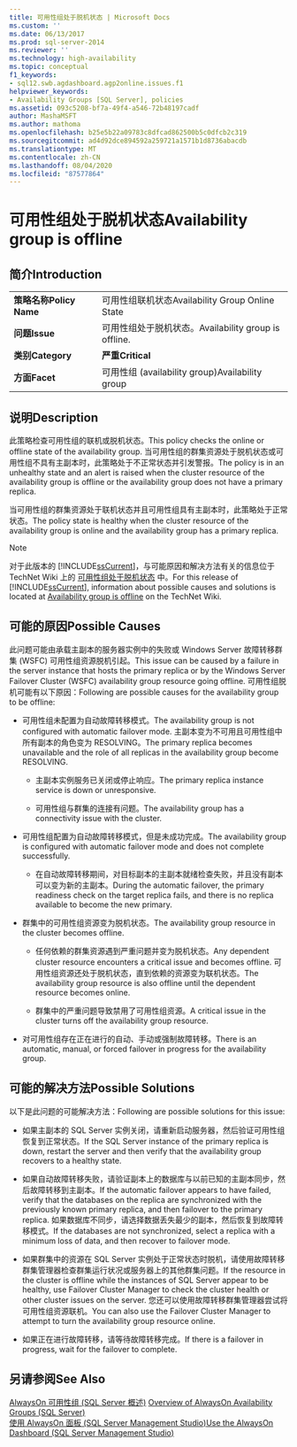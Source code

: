 ```yaml
---
title: 可用性组处于脱机状态 | Microsoft Docs
ms.custom: ''
ms.date: 06/13/2017
ms.prod: sql-server-2014
ms.reviewer: ''
ms.technology: high-availability
ms.topic: conceptual
f1_keywords:
- sql12.swb.agdashboard.agp2online.issues.f1
helpviewer_keywords:
- Availability Groups [SQL Server], policies
ms.assetid: 093c5208-bf7a-49f4-a546-72b48197cadf
author: MashaMSFT
ms.author: mathoma
ms.openlocfilehash: b25e5b22a09783c8dfcad862500b5c0dfcb2c319
ms.sourcegitcommit: ad4d92dce894592a259721a1571b1d8736abacdb
ms.translationtype: MT
ms.contentlocale: zh-CN
ms.lasthandoff: 08/04/2020
ms.locfileid: "87577864"
---
```

# <a name="availability-group-is-offline"></a><span data-ttu-id="b4f2e-102">可用性组处于脱机状态</span><span class="sxs-lookup"><span data-stu-id="b4f2e-102">Availability group is offline</span></span>
    
## <a name="introduction"></a><span data-ttu-id="b4f2e-103">简介</span><span class="sxs-lookup"><span data-stu-id="b4f2e-103">Introduction</span></span>  
  
|||  
|-|-|  
|<span data-ttu-id="b4f2e-104">**策略名称**</span><span class="sxs-lookup"><span data-stu-id="b4f2e-104">**Policy Name**</span></span>|<span data-ttu-id="b4f2e-105">可用性组联机状态</span><span class="sxs-lookup"><span data-stu-id="b4f2e-105">Availability Group Online State</span></span>|  
|<span data-ttu-id="b4f2e-106">**问题**</span><span class="sxs-lookup"><span data-stu-id="b4f2e-106">**Issue**</span></span>|<span data-ttu-id="b4f2e-107">可用性组处于脱机状态。</span><span class="sxs-lookup"><span data-stu-id="b4f2e-107">Availability group is offline.</span></span>|  
|<span data-ttu-id="b4f2e-108">**类别**</span><span class="sxs-lookup"><span data-stu-id="b4f2e-108">**Category**</span></span>|<span data-ttu-id="b4f2e-109">**严重**</span><span class="sxs-lookup"><span data-stu-id="b4f2e-109">**Critical**</span></span>|  
|<span data-ttu-id="b4f2e-110">**方面**</span><span class="sxs-lookup"><span data-stu-id="b4f2e-110">**Facet**</span></span>|<span data-ttu-id="b4f2e-111">可用性组 (availability group)</span><span class="sxs-lookup"><span data-stu-id="b4f2e-111">Availability group</span></span>|  
  
## <a name="description"></a><span data-ttu-id="b4f2e-112">说明</span><span class="sxs-lookup"><span data-stu-id="b4f2e-112">Description</span></span>  
 <span data-ttu-id="b4f2e-113">此策略检查可用性组的联机或脱机状态。</span><span class="sxs-lookup"><span data-stu-id="b4f2e-113">This policy checks the online or offline state of the availability group.</span></span> <span data-ttu-id="b4f2e-114">当可用性组的群集资源处于脱机状态或可用性组不具有主副本时，此策略处于不正常状态并引发警报。</span><span class="sxs-lookup"><span data-stu-id="b4f2e-114">The policy is in an unhealthy state and an alert is raised when the cluster resource of the availability group is offline or the availability group does not have a primary replica.</span></span>  
  
 <span data-ttu-id="b4f2e-115">当可用性组的群集资源处于联机状态并且可用性组具有主副本时，此策略处于正常状态。</span><span class="sxs-lookup"><span data-stu-id="b4f2e-115">The policy state is healthy when the cluster resource of the availability group is online and the availability group has a primary replica.</span></span>  
  
> [!NOTE]  
>  <span data-ttu-id="b4f2e-116"> 对于此版本的 [!INCLUDE[ssCurrent](../../../includes/sscurrent-md.md)]，与可能原因和解决方法有关的信息位于 TechNet Wiki 上的 [可用性组处于脱机状态](https://go.microsoft.com/fwlink/p/?LinkId=220850) 中。</span><span class="sxs-lookup"><span data-stu-id="b4f2e-116">For this release of [!INCLUDE[ssCurrent](../../../includes/sscurrent-md.md)], information about possible causes and solutions is located at [Availability group is offline](https://go.microsoft.com/fwlink/p/?LinkId=220850) on the TechNet Wiki.</span></span>  
  
## <a name="possible-causes"></a><span data-ttu-id="b4f2e-117">可能的原因</span><span class="sxs-lookup"><span data-stu-id="b4f2e-117">Possible Causes</span></span>  
 <span data-ttu-id="b4f2e-118">此问题可能由承载主副本的服务器实例中的失败或 Windows Server 故障转移群集 (WSFC) 可用性组资源脱机引起。</span><span class="sxs-lookup"><span data-stu-id="b4f2e-118">This issue can be caused by a failure in the server instance that hosts the primary replica or by the Windows Server Failover Cluster (WSFC) availability group resource going offline.</span></span> <span data-ttu-id="b4f2e-119">可用性组脱机可能有以下原因：</span><span class="sxs-lookup"><span data-stu-id="b4f2e-119">Following are possible causes for the availability group to be offline:</span></span>  
  
-   <span data-ttu-id="b4f2e-120">可用性组未配置为自动故障转移模式。</span><span class="sxs-lookup"><span data-stu-id="b4f2e-120">The availability group is not configured with automatic failover mode.</span></span> <span data-ttu-id="b4f2e-121">主副本变为不可用且可用性组中所有副本的角色变为 RESOLVING。</span><span class="sxs-lookup"><span data-stu-id="b4f2e-121">The primary replica becomes unavailable and the role of all replicas in the availability group become RESOLVING.</span></span>  
  
    -   <span data-ttu-id="b4f2e-122">主副本实例服务已关闭或停止响应。</span><span class="sxs-lookup"><span data-stu-id="b4f2e-122">The primary replica instance service is down or unresponsive.</span></span>  
  
    -   <span data-ttu-id="b4f2e-123">可用性组与群集的连接有问题。</span><span class="sxs-lookup"><span data-stu-id="b4f2e-123">The availability group has a connectivity issue with the cluster.</span></span>  
  
-   <span data-ttu-id="b4f2e-124">可用性组配置为自动故障转移模式，但是未成功完成。</span><span class="sxs-lookup"><span data-stu-id="b4f2e-124">The availability group is configured with automatic failover mode and does not complete successfully.</span></span>  
  
    -   <span data-ttu-id="b4f2e-125">在自动故障转移期间，对目标副本的主副本就绪检查失败，并且没有副本可以变为新的主副本。</span><span class="sxs-lookup"><span data-stu-id="b4f2e-125">During the automatic failover, the primary readiness check on the target replica fails, and there is no replica available to become the new primary.</span></span>  
  
-   <span data-ttu-id="b4f2e-126">群集中的可用性组资源变为脱机状态。</span><span class="sxs-lookup"><span data-stu-id="b4f2e-126">The availability group resource in the cluster becomes offline.</span></span>  
  
    -   <span data-ttu-id="b4f2e-127">任何依赖的群集资源遇到严重问题并变为脱机状态。</span><span class="sxs-lookup"><span data-stu-id="b4f2e-127">Any dependent cluster resource encounters a critical issue and becomes offline.</span></span> <span data-ttu-id="b4f2e-128">可用性组资源还处于脱机状态，直到依赖的资源变为联机状态。</span><span class="sxs-lookup"><span data-stu-id="b4f2e-128">The availability group resource is also offline until the dependent resource becomes online.</span></span>  
  
    -   <span data-ttu-id="b4f2e-129">群集中的严重问题导致禁用了可用性组资源。</span><span class="sxs-lookup"><span data-stu-id="b4f2e-129">A critical issue in the cluster turns off the availability group resource.</span></span>  
  
-   <span data-ttu-id="b4f2e-130">对可用性组存在正在进行的自动、手动或强制故障转移。</span><span class="sxs-lookup"><span data-stu-id="b4f2e-130">There is an automatic, manual, or forced failover in progress for the availability group.</span></span>  
  
## <a name="possible-solutions"></a><span data-ttu-id="b4f2e-131">可能的解决方法</span><span class="sxs-lookup"><span data-stu-id="b4f2e-131">Possible Solutions</span></span>  
 <span data-ttu-id="b4f2e-132">以下是此问题的可能解决方法：</span><span class="sxs-lookup"><span data-stu-id="b4f2e-132">Following are possible solutions for this issue:</span></span>  
  
-   <span data-ttu-id="b4f2e-133">如果主副本的 SQL Server 实例关闭，请重新启动服务器，然后验证可用性组恢复到正常状态。</span><span class="sxs-lookup"><span data-stu-id="b4f2e-133">If the SQL Server instance of the primary replica is down, restart the server and then verify that the availability group recovers to a healthy state.</span></span>  
  
-   <span data-ttu-id="b4f2e-134">如果自动故障转移失败，请验证副本上的数据库与以前已知的主副本同步，然后故障转移到主副本。</span><span class="sxs-lookup"><span data-stu-id="b4f2e-134">If the automatic failover appears to have failed, verify that the databases on the replica are synchronized with the previously known primary replica, and then failover to the primary replica.</span></span> <span data-ttu-id="b4f2e-135">如果数据库不同步，请选择数据丢失最少的副本，然后恢复到故障转移模式。</span><span class="sxs-lookup"><span data-stu-id="b4f2e-135">If the databases are not synchronized, select a replica with a minimum loss of data, and then recover to failover mode.</span></span>  
  
-   <span data-ttu-id="b4f2e-136">如果群集中的资源在 SQL Server 实例处于正常状态时脱机，请使用故障转移群集管理器检查群集运行状况或服务器上的其他群集问题。</span><span class="sxs-lookup"><span data-stu-id="b4f2e-136">If the resource in the cluster is offline while the instances of SQL Server appear to be healthy, use Failover Cluster Manager to check the cluster health or other cluster issues on the server.</span></span> <span data-ttu-id="b4f2e-137">您还可以使用故障转移群集管理器尝试将可用性组资源联机。</span><span class="sxs-lookup"><span data-stu-id="b4f2e-137">You can also use the Failover Cluster Manager to attempt to turn the availability group resource online.</span></span>  
  
-   <span data-ttu-id="b4f2e-138">如果正在进行故障转移，请等待故障转移完成。</span><span class="sxs-lookup"><span data-stu-id="b4f2e-138">If there is a failover in progress, wait for the failover to complete.</span></span>  
  
## <a name="see-also"></a><span data-ttu-id="b4f2e-139">另请参阅</span><span class="sxs-lookup"><span data-stu-id="b4f2e-139">See Also</span></span>  
 <span data-ttu-id="b4f2e-140">[AlwaysOn 可用性组 &#40;SQL Server 概述&#41;](overview-of-always-on-availability-groups-sql-server.md) </span><span class="sxs-lookup"><span data-stu-id="b4f2e-140">[Overview of AlwaysOn Availability Groups &#40;SQL Server&#41;](overview-of-always-on-availability-groups-sql-server.md) </span></span>  
 [<span data-ttu-id="b4f2e-141">使用 AlwaysOn 面板 (SQL Server Management Studio)</span><span class="sxs-lookup"><span data-stu-id="b4f2e-141">Use the AlwaysOn Dashboard &#40;SQL Server Management Studio&#41;</span></span>](use-the-always-on-dashboard-sql-server-management-studio.md)  
  
  
